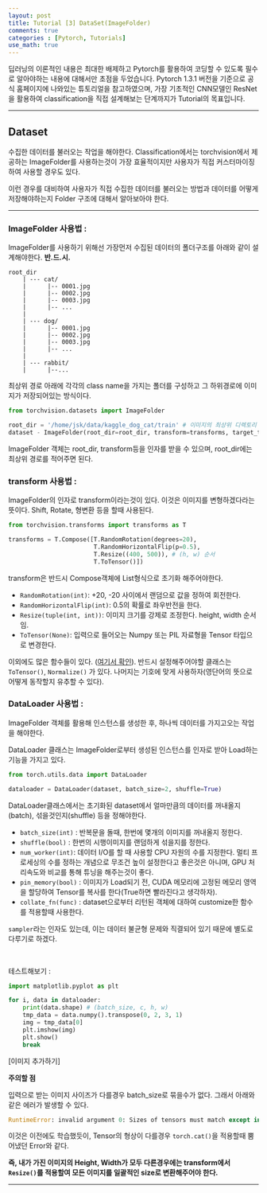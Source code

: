 ```yaml
---
layout: post
title: Tutorial [3] DataSet(ImageFolder)
comments: true
categories : [Pytorch, Tutorials]
use_math: true
---
```


딥러닝의 이론적인 내용은 최대한 배제하고 Pytorch를 활용하여 코딩할 수 있도록 필수로 알아야하는 내용에 대해서만 초점을 두었습니다. Pytorch 1.3.1 버전을 기준으로 공식 홈페이지에 나와있는 튜토리얼을 참고하였으며, 가장 기초적인 CNN모델인 ResNet을 활용하여 classification을 직접 설계해보는 단계까지가 Tutorial의 목표입니다.

<hr>

## Dataset

수집한 데이터를 불러오는 작업을 해야한다. Classification에서는 torchvision에서 제공하는 ImageFolder를 사용하는것이 가장 효율적이지만 사용자가 직접 커스터마이징 하여 사용할 경우도 있다.

이런 경우를 대비하여 사용자가 직접 수집한 데이터를 불러오는 방법과 데이터를 어떻게 저장해야하는지 Folder 구조에 대해서 알아보아야 한다.
<hr>

### ImageFolder 사용법 : 

ImageFolder를 사용하기 위해선 가장먼저 수집된 데이터의 폴더구조를 아래와 같이 설계해야한다. **반.드.시.**

```Shell
root_dir
    | --- cat/
    |      |-- 0001.jpg
    |      |-- 0002.jpg
    |      |-- 0003.jpg
    |      |-- ...
    |
    | --- dog/
    |      |-- 0001.jpg
    |      |-- 0002.jpg
    |      |-- 0003.jpg
    |      |-- ...
    |
    | --- rabbit/
    |      |--...
```

최상위 경로 아래에 각각의 class name을 가지는 폴더를 구성하고 그 하위경로에 이미지가 저장되어있는 방식이다.

```Python
from torchvision.datasets import ImageFolder

root_dir = '/home/jsk/data/kaggle_dog_cat/train' # 이미지의 최상위 디렉토리
dataset - ImageFolder(root_dir=root_dir, transform=transforms, target_transform=None)
```

ImageFolder 객체는 root_dir, transform등을 인자를 받을 수 있으며, root_dir에는 최상위 경로를 적어주면 된다.

### transform 사용법 :

ImageFolder의 인자로 transform이라는것이 있다. 이것은 이미지를 변형하겠다라는 뜻이다. Shift, Rotate, 형변환 등을 할때 사용된다.

```python
from torchvision.transforms import transforms as T

transforms = T.Compose([T.RandomRotation(degrees=20),
                        T.RandomHorizontalFlip(p=0.5),
                        T.Resize((400, 500)), # (h, w) 순서
                        T.ToTensor()])
```

transform은 반드시 Compose객체에 List형식으로 초기화 해주어야한다.

- `RandomRotation(int)`: +20, -20 사이에서 랜덤으로 값을 정하여 회전한다.
- `RandomHorizontalFlip(int)`: 0.5의 확률로 좌우반전을 한다.
- `Resize(tuple(int, int))`: 이미지 크기를 강제로 조정한다. height, width 순서임.
- `ToTensor(None)`: 입력으로 들어오는 Numpy 또는 PIL 자료형을 Tensor 타입으로 변경한다.

이외에도 많은 함수들이 있다. ([여기서 확인](https://pytorch.org/docs/stable/torchvision/transforms.html)). 반드시 설정해주어야할 클래스는 `ToTensor()`, `Normalize()` 가 있다. 나머지는 기호에 맞게 사용하자(영단어의 뜻으로 어떻게 동작할지 유추할 수 있다).

### DataLoader 사용법 : 

ImageFolder 객체를 활용해 인스턴스를 생성한 후, 하나씩 데이터를 가지고오는 작업을 해야한다. 

DataLoader 클래스는 ImageFolder로부터 생성된 인스턴스를 인자로 받아 Load하는 기능을 가지고 있다. 

```Python
from torch.utils.data import DataLoader

dataloader = DataLoader(dataset, batch_size=2, shuffle=True)
```

DataLoader클래스에서는 초기화된 dataset에서 얼마만큼의 데이터를 꺼내올지(batch), 섞을것인지(shuffle) 등을 정해야한다. 

- `batch_size(int)` : 반복문을 돌때, 한번에 몇개의 이미지를 꺼내올지 정한다.
- `shuffle(bool)` : 한번의 시행이미지를 랜덤하게 섞을지를 정한다.
- `num_worker(int)`: 데이터 I/O를 할 때 사용할 CPU 자원의 수를 지정한다. 멀티 프로세싱의 수를 정하는 개념으로 무조건 높이 설정한다고 좋은것은 아니며, GPU 처리속도와 비교를 통해 튜닝을 해주는것이 좋다.
- `pin_memory(bool)` : 이미지가 Load되기 전, CUDA 메모리에 고정된 메모리 영역을 할당하여 Tensor를 복사를 한다(True하면 빨라진다고 생각하자).
- `collate_fn(func)` : dataset으로부터 리턴된 객체에 대하여 customize한 함수를 적용할때 사용한다.

`sampler`라는 인자도 있는데, 이는 데이터 불균형 문제와 직결되어 있기 때문에 별도로 다루기로 하겠다.

<br>

테스트해보기 : 

```python
import matplotlib.pyplot as plt

for i, data in dataloader:
    print(data.shape) # (batch_size, c, h, w)
    tmp_data = data.numpy().transpose(0, 2, 3, 1) 
    img = tmp_data[0]
    plt.imshow(img)
    plt.show()
    break
```

[이미지 추가하기]


**주의할 점**

입력으로 받는 이미지 사이즈가 다를경우 batch_size로 묶을수가 없다. 그래서 아래와 같은 에러가 발생할 수 있다. 

```python
RuntimeError: invalid argument 0: Sizes of tensors must match except in dimension 0. Got 500 and 225 in dimension 2 at /pytorch/aten/src/TH/generic/THTensor.cpp:612
```

이것은 이전에도 학습했듯이, Tensor의 형상이 다를경우 `torch.cat()`을 적용할때 뿜어냈던 Error와 같다.

**즉, 내가 가진 이미지의 Height, Width가 모두 다른경우에는 transform에서 `Resize()`를 적용할여 모든 이미지를 일괄적인 size로 변환해주어야 한다.**

<hr>
